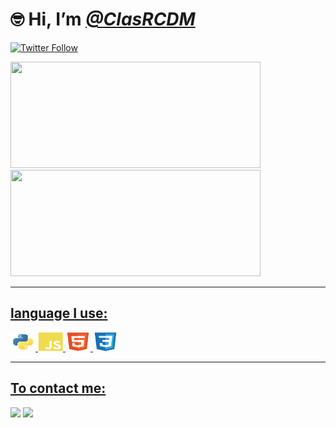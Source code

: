 # 🤓 Hi, I’m [_**@ClasRCDM**_](https://github.com/ClasRCDM)
[![Twitter Follow](https://img.shields.io/twitter/follow/RaphaelCalixtDM?color=1DA1F2&logo=twitter&style=for-the-badge)](https://twitter.com/intent/follow?original_referer=https%3A%2F%2Fgithub.com%2FcodeSTACKr&screen_name=RaphaelCalixtDM)
<main>
  <a href="https://github.com/ClasRCDM">
  <img height="170em" width="400em" src="https://github-readme-stats.vercel.app/api?username=ClasRCDM&show_icons=true&theme=highcontrast&include_all_commits=true&count_private=true"/>
  <img height="170em" width="400em" src="https://github-readme-stats.vercel.app/api/top-langs/?username=ClasRCDM&layout=compact&langs_count=7&theme=highcontrast"/>
</main><hr>
<aside>
  <h2>language I use:</h2>
  <img alt="Clas-Python" height="30" width="40" src="https://raw.githubusercontent.com/devicons/devicon/master/icons/python/python-original.svg">
  <img alt="Clas-Js" height="30" width="40" src="https://raw.githubusercontent.com/devicons/devicon/master/icons/javascript/javascript-plain.svg">
  <img alt="Clas-HTML" height="30" width="40" src="https://raw.githubusercontent.com/devicons/devicon/master/icons/html5/html5-original.svg">
  <img alt="Clas-CSS" height="30" width="40" src="https://raw.githubusercontent.com/devicons/devicon/master/icons/css3/css3-original.svg">
</aside><hr>
<footer>
  <h2>To contact me:</h2>
  <a href="https://www.linkedin.com/in/clasrcdm" target="_blank"><img src="https://img.shields.io/badge/-LinkedIn-%230077B5?style=for-the-badge&logo=linkedin&logoColor=white" target="_blank" rel="next"></a> 
  <a href = "mailto:raphaelcalixto2013@gmail.com"><img src="https://img.shields.io/badge/-Gmail-%23333?style=for-the-badge&logo=gmail&logoColor=white" target="_blank" rel="next"></a>
</footer>
